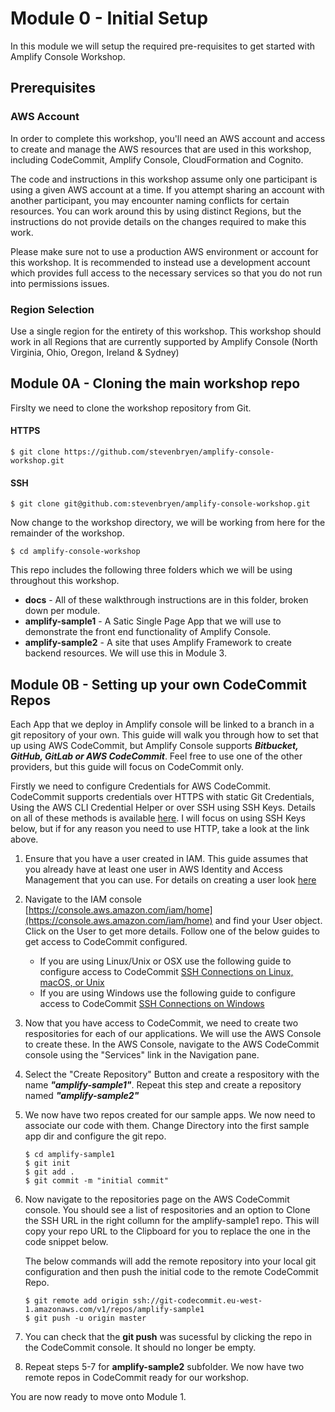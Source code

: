 # Module 0 - Initial Setup

In this module we will setup the required pre-requisites to get started with Amplify Console Workshop. 

## Prerequisites
### AWS Account
In order to complete this workshop, you'll need an AWS account and access to create and manage the AWS resources that are used in this workshop, including CodeCommit, Amplify Console, CloudFormation and Cognito.

The code and instructions in this workshop assume only one participant is using a given AWS account at a time. If you attempt sharing an account with another participant, you may encounter naming conflicts for certain resources. You can work around this by using distinct Regions, but the instructions do not provide details on the changes required to make this work.

Please make sure not to use a production AWS environment or account for this workshop. It is recommended to instead use a development account which provides full access to the necessary services so that you do not run into permissions issues.

### Region Selection
Use a single region for the entirety of this workshop. This workshop should work in all Regions that are currently supported by Amplify Console (North Virginia, Ohio, Oregon, Ireland & Sydney)

## Module 0A - Cloning the main workshop repo

Firslty we need to clone the workshop repository from Git.

#### HTTPS
```$ git clone https://github.com/stevenbryen/amplify-console-workshop.git```
#### SSH
```$ git clone git@github.com:stevenbryen/amplify-console-workshop.git```

Now change to the workshop directory, we will be working from here for the remainder of the workshop.

```$ cd amplify-console-workshop```

This repo includes the following three folders which we will be using throughout this workshop.


- **docs** - All of these walkthrough instructions are in this folder, broken down per module.
- **amplify-sample1** - A Satic Single Page App that we will use to demonstrate the front end functionality of Amplify Console.
- **amplify-sample2** - A site that uses Amplify Framework to create backend resources. We will use this in Module 3.

## Module 0B - Setting up your own CodeCommit Repos

Each App that we deploy in Amplify console will be linked to a branch in a git repository of your own. This guide will walk you through how to set that up using AWS CodeCommit, but Amplify Console supports ***Bitbucket, GitHub, GitLab or AWS CodeCommit***. Feel free to use one of the other providers, but this guide will focus on CodeCommit only.

Firstly we need to configure Credentials for AWS CodeCommit. CodeCommit supports credentials over HTTPS with static Git Credentials, Using the AWS CLI Credential Helper or over SSH using SSH Keys. Details on all of these methods is available [here](https://docs.aws.amazon.com/codecommit/latest/userguide/setting-up.html). I will focus on using SSH Keys below, but if for any reason you need to use HTTP, take a look at the link above.

1. Ensure that you have a user created in IAM. This guide assumes that you already have at least one user in AWS Identity and Access Management that you can use. For details on creating a user look [here](https://docs.aws.amazon.com/IAM/latest/UserGuide/getting-started_create-delegated-user.html)

2. Navigate to the IAM console [https://console.aws.amazon.com/iam/home](https://console.aws.amazon.com/iam/home) and find your User object. Click on the User to get more details. Follow one of the below guides to get access to CodeCommit configured.
    - If you are using Linux/Unix or OSX use the following guide to configure access to CodeCommit [SSH Connections on Linux, macOS, or Unix](https://docs.aws.amazon.com/codecommit/latest/userguide/setting-up-ssh-unixes.html)
    - If you are using Windows use the following guide to configure access to CodeCommit [SSH Connections on Windows](https://docs.aws.amazon.com/codecommit/latest/userguide/setting-up-ssh-windows.html)

3. Now that you have access to CodeCommit, we need to create two respositories for each of our applications. We will use the AWS Console to create these. In the AWS Console, navigate to the AWS CodeCommit console using the "Services" link in the Navigation pane.

4. Select the "Create Repository" Button and create a respository with the name ***"amplify-sample1"***. Repeat this step and create a repository named ***"amplify-sample2"***

5. We now have two repos created for our sample apps. We now need to associate our code with them. Change Directory into the first sample app dir and configure the git repo.

    ```
    $ cd amplify-sample1
    $ git init
    $ git add .
    $ git commit -m "initial commit"
    ```

6. Now navigate to the repositories page on the AWS CodeCommit console. You should see a list of respositories and an option to Clone the SSH URL in the right collumn for the amplify-sample1 repo. This will copy your repo URL to the Clipboard for you to replace the one in the code snippet below.
    
    The below commands will add the remote repository into your local git configuration and then push the initial code to the remote CodeCommit Repo.

    ```
    $ git remote add origin ssh://git-codecommit.eu-west-1.amazonaws.com/v1/repos/amplify-sample1
    $ git push -u origin master
    ```

7. You can check that the **git push** was sucessful by clicking the repo in the CodeCommit console. It should no longer be empty.

8. Repeat steps 5-7 for **amplify-sample2** subfolder. We now have two remote repos in CodeCommit ready for our workshop.

You are now ready to move onto Module 1.


    

    


